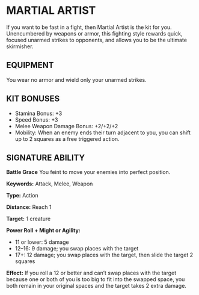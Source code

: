 # MARTIAL ARTIST

If you want to be fast in a fight, then Martial Artist is the kit for you. Unencumbered by weapons or armor, this fighting style rewards quick, focused unarmed strikes to opponents, and allows you to be the ultimate skirmisher.

## EQUIPMENT

You wear no armor and wield only your unarmed strikes.

## KIT BONUSES

-   Stamina Bonus: +3
-   Speed Bonus: +3
-   Melee Weapon Damage Bonus: +2/+2/+2
-   Mobility: When an enemy ends their turn adjacent to you, you can shift up to 2 squares as a free triggered action.

## SIGNATURE ABILITY

**Battle Grace** You feint to move your enemies into perfect position.

**Keywords:** Attack, Melee, Weapon

**Type:** Action

**Distance:** Reach 1

**Target:** 1 creature

**Power Roll + Might or Agility:**

-   11 or lower: 5 damage
-   12–16: 9 damage; you swap places with the target
-   17+: 12 damage; you swap places with the target, then slide the target 2 squares

**Effect:** If you roll a 12 or better and can’t swap places with the target because one or both of you is too big to fit into the swapped space, you both remain in your original spaces and the target takes 2 extra damage.
